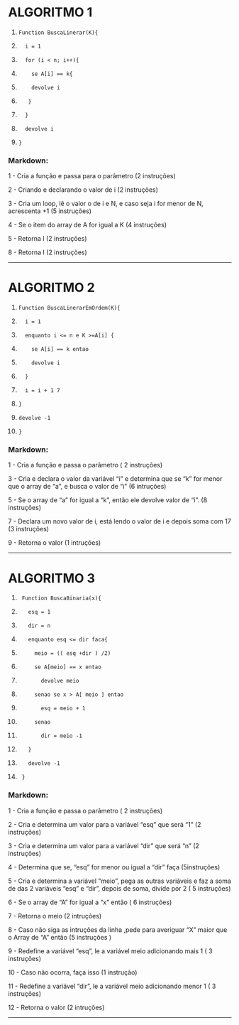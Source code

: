 # ALGORITMO 1

1.     Function BuscaLinerar(K){
1.       i = 1
1.       for (i < n; i++){
1.         se A[i] == k{
1.         devolve i
1.        }
1.       }
1.       devolve i
1.     }

### Markdown:

1 - Cria a função e passa para o parâmetro (2 instruções)

2 - Criando e declarando o valor de i (2 instruções)

3 - Cria um loop, lê o valor o de i e N, e caso seja i for menor de N, acrescenta +1 (5 instruções) 

4 - Se o item do array de A for  igual a K  (4 instruções)

5 - Retorna I (2 instruções)

8 - Retorna I (2 instruções)

***

# ALGORITMO 2

1.     Function BuscaLinerarEmOrdem(K){
1.       i = 1 
1.       enquanto i <= n e K >=A[i] {
1.         se A[i] == k entao 
1.         devolve i
1.       }
1.       i = i + 1 7 
1.     }
1.     devolve -1
1.     }

### Markdown:

1 - Cria a função e passa o parâmetro ( 2 instruções)

3 - Cria e declara o valor da variável “i” e determina que se “k” for menor que o array de “a”, e busca o valor de “i” (6 intruções)

5 - Se o array de “a” for igual a “k”, então ele devolve valor de “i”. 
(8 instruções) 

7 - Declara um novo valor de i, está lendo o valor de i e depois soma com 17 
(3 instruções)

9 - Retorna o valor (1 intruções)

***

# ALGORITMO 3

1.      Function BuscaBinaria(x){
1.        esq = 1 
1.        dir = n
1.        enquanto esq <= dir faca{
1.          meio = (( esq +dir ) /2) 
1.          se A[meio] == x entao 
1.            devolve meio 
1.          senao se x > A[ meio ] entao 
1.            esq = meio + 1 
1.          senao 
1.            dir = meio -1 
1.        }
1.        devolve -1
1.      }

### Markdown:

1 - Cria a função e passa o parâmetro ( 2 instruções)

2 - Cria e determina um valor para a variável “esq” que será “1” (2 instruções)

3 - Cria e determina um valor para a variável “dir” que será “n” (2 instruções)

4 - Determina que se, “esq” for menor ou igual a “dir” faça (5instruções)

5 - Cria e determina a variável “meio”, pega as outras variáveis e faz a  soma de das 2 variáveis “esq” e  “dir”, depois de soma, divide por 2 ( 5 instruções) 

6 - Se o array de “A” for igual a “x” então ( 6 instruções)

7 - Retorna o meio (2 intruções)

8 - Caso não siga as intruções da linha  ,pede para averiguar “X” maior que o Array de “A” então (5 instruções )

9 - Redefine a variável “esq”, le a variável meio adicionando mais 1 ( 3 instruções)

10 - Caso não ocorra, faça isso (1 instrução)

11 - Redefine a variável “dir”, le a variável meio adicionando menor 1 ( 3 instruções)

12 - Retorna o valor (2 intruções)

***
